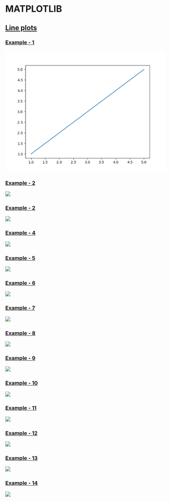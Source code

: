 # MATPLOTLIB

## [Line plots](https://github.com/SavinVladimir/MATPLOTLIB/tree/main/PLOT)

### [Example - 1](https://github.com/SavinVladimir/MATPLOTLIB/tree/main/PLOT/00_PLOT)
<img src="https://github.com/SavinVladimir/MATPLOTLIB/blob/main/PLOT/00_PLOT/00_PLOT.png" />

### [Example - 2](https://github.com/SavinVladimir/MATPLOTLIB/tree/main/PLOT/01_PLOT)
<img src="https://github.com/SavinVladimir/MATPLOTLIB/blob/main/PLOT/00_PLOT/01_PLOT.png" />

### [Example - 2](https://github.com/SavinVladimir/MATPLOTLIB/tree/main/PLOT/02_PLOT)
<img src="https://github.com/SavinVladimir/MATPLOTLIB/blob/main/PLOT/00_PLOT/02_PLOT.png" />

### [Example - 4](https://github.com/SavinVladimir/MATPLOTLIB/tree/main/PLOT/03_PLOT)
<img src="https://github.com/SavinVladimir/MATPLOTLIB/blob/main/PLOT/00_PLOT/03_PLOT.png" />

### [Example - 5](https://github.com/SavinVladimir/MATPLOTLIB/tree/main/PLOT/04_PLOT)
<img src="https://github.com/SavinVladimir/MATPLOTLIB/blob/main/PLOT/00_PLOT/04_PLOT.png" />

### [Example - 6](https://github.com/SavinVladimir/MATPLOTLIB/tree/main/PLOT/05_PLOT)
<img src="https://github.com/SavinVladimir/MATPLOTLIB/blob/main/PLOT/00_PLOT/05_PLOT.png" />

### [Example - 7](https://github.com/SavinVladimir/MATPLOTLIB/tree/main/PLOT/06_PLOT)
<img src="https://github.com/SavinVladimir/MATPLOTLIB/blob/main/PLOT/00_PLOT/06_PLOT.png" />

### [Example - 8](https://github.com/SavinVladimir/MATPLOTLIB/tree/main/PLOT/07_PLOT)
<img src="https://github.com/SavinVladimir/MATPLOTLIB/blob/main/PLOT/00_PLOT/07_PLOT.png" />

### [Example - 9](https://github.com/SavinVladimir/MATPLOTLIB/tree/main/PLOT/08_PLOT)
<img src="https://github.com/SavinVladimir/MATPLOTLIB/blob/main/PLOT/00_PLOT/08_PLOT.png" />

### [Example - 10](https://github.com/SavinVladimir/MATPLOTLIB/tree/main/PLOT/09_PLOT)
<img src="https://github.com/SavinVladimir/MATPLOTLIB/blob/main/PLOT/00_PLOT/09_PLOT.png" />

### [Example - 11](https://github.com/SavinVladimir/MATPLOTLIB/tree/main/PLOT/10_PLOT)
<img src="https://github.com/SavinVladimir/MATPLOTLIB/blob/main/PLOT/00_PLOT/10_PLOT.png" />

### [Example - 12](https://github.com/SavinVladimir/MATPLOTLIB/tree/main/PLOT/11_PLOT)
<img src="https://github.com/SavinVladimir/MATPLOTLIB/blob/main/PLOT/00_PLOT/11_PLOT.png" />

### [Example - 13](https://github.com/SavinVladimir/MATPLOTLIB/tree/main/PLOT/12_PLOT)
<img src="https://github.com/SavinVladimir/MATPLOTLIB/blob/main/PLOT/00_PLOT/12_PLOT.png" />

### [Example - 14](https://github.com/SavinVladimir/MATPLOTLIB/tree/main/PLOT/13_PLOT)
<img src="https://github.com/SavinVladimir/MATPLOTLIB/blob/main/PLOT/00_PLOT/13_PLOT.png" />
